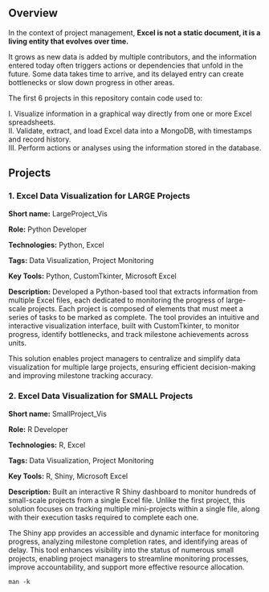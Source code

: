 ## Overview
In the context of project management, <b>Excel is not a static document, it is a living entity that evolves over time.</p></b>

It grows as new data is added by multiple contributors, and the information entered today often triggers actions or dependencies that unfold in the future. Some data takes time to arrive, and its delayed entry can create bottlenecks or slow down progress in other areas.</p>

The first 6 projects in this repository contain code used to:</p>
I. Visualize information in a graphical way directly from one or more Excel spreadsheets.<br>
II. Validate, extract, and load Excel data into a MongoDB, with timestamps and record history.<br>
III. Perform actions or analyses using the information stored in the database.<br>

## Projects

### 1. Excel Data Visualization for LARGE Projects

<b>Short name:</b> LargeProject_Vis </p>
<b>Role:</b> Python Developer </p>
<b>Technologies:</b> Python, Excel </p>
<b>Tags:</b> Data Visualization, Project Monitoring </p>
<b>Key Tools:</b> Python, CustomTkinter, Microsoft Excel </p>
<b>Description:</b> 
Developed a Python-based tool that extracts information from multiple Excel files, each dedicated to monitoring the progress of large-scale projects. Each project is composed of elements that must meet a series of tasks to be marked as complete. The tool provides an intuitive and interactive visualization interface, built with CustomTkinter, to monitor progress, identify bottlenecks, and track milestone achievements across units.

This solution enables project managers to centralize and simplify data visualization for multiple large projects, ensuring efficient decision-making and improving milestone tracking accuracy.

### 2. Excel Data Visualization for SMALL Projects

<b>Short name:</b> SmallProject_Vis </p>
<b>Role:</b> R Developer </p>
<b>Technologies:</b> R, Excel </p>
<b>Tags:</b> Data Visualization, Project Monitoring </p>
<b>Key Tools:</b> R, Shiny, Microsoft Excel </p>
<b>Description:</b> 
Built an interactive R Shiny dashboard to monitor hundreds of small-scale projects from a single Excel file. Unlike the first project, this solution focuses on tracking multiple mini-projects within a single file, along with their execution tasks required to complete each one.

The Shiny app provides an accessible and dynamic interface for monitoring progress, analyzing milestone completion rates, and identifying areas of delay. This tool enhances visibility into the status of numerous small projects, enabling project managers to streamline monitoring processes, improve accountability, and support more effective resource allocation.




```
man -k
``` 

